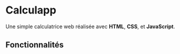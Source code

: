 # Calculapp

Une simple calculatrice web réalisée avec **HTML**, **CSS**, et **JavaScript**.

## Fonctionnalités
